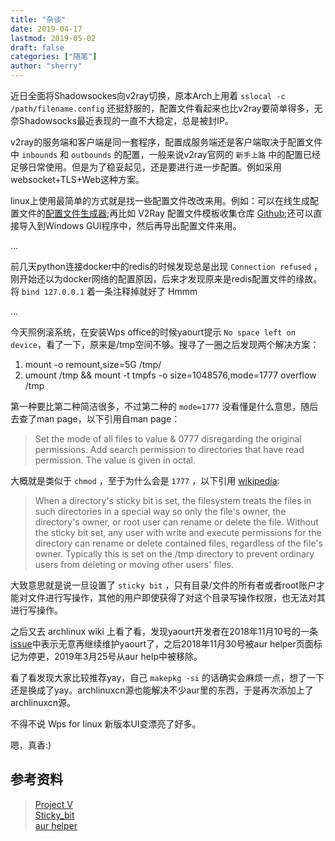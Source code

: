 ```yaml
---
title: "杂谈"
date: 2019-04-17
lastmod: 2019-05-02
draft: false
categories: ["随笔"]
author: "sherry"
---
```

近日全面将Shadowsockes向v2ray切换，原本Arch上用着 `sslocal -c /path/filename.config` 还挺舒服的，配置文件看起来也比v2ray要简单得多，无奈Shadowsocks最近表现的一直不大稳定，总是被封IP。

v2ray的服务端和客户端是同一套程序，配置成服务端还是客户端取决于配置文件中 `inbounds` 和 `outbounds` 的配置，一般来说v2ray官网的 `新手上路` 中的配置已经足够日常使用。但是为了稳妥起见，还是要进行进一步配置。例如采用websocket+TLS+Web这种方案。

<!--more-->

linux上使用最简单的方式就是找一些配置文件改改来用。例如：可以在线生成配置文件的[配置文件生成器](https://www.veekxt.com/utils/v2ray_gen);再比如 V2Ray 配置文件模板收集仓库 [Github](https://github.com/KiriKira/vTemplate);还可以直接导入到Windows GUI程序中，然后再导出配置文件来用。

...

前几天python连接docker中的redis的时候发现总是出现 `Connection refused` ，刚开始还以为docker网络的配置原因，后来才发现原来是redis配置文件的缘故。将 `bind 127.0.0.1` 着一条注释掉就好了 Hmmm

...

今天照例滚系统，在安装Wps office的时候yaourt提示 `No space left on device`，看了一下，原来是/tmp空间不够。搜寻了一圈之后发现两个解决方案：

1. mount -o remount,size=5G /tmp/
2. umount /tmp && mount -t tmpfs -o size=1048576,mode=1777 overflow /tmp

第一种要比第二种简洁很多，不过第二种的 `mode=1777` 没看懂是什么意思，随后去查了man page，以下引用自man page：

> Set the mode of all files to value & 0777 disregarding the original permissions. Add  search  permission to directories that have read permission. The value is given in octal.

大概就是类似于 `chmod` ，至于为什么会是 `1777` ，以下引用 [wikipedia](https://en.wikipedia.org/wiki/Sticky_bit):

> When a directory's sticky bit is set, the filesystem treats the files in such directories in a special way so only the file's owner, the directory's owner, or root user can rename or delete the file. Without the sticky bit set, any user with write and execute permissions for the directory can rename or delete contained files, regardless of the file's owner. Typically this is set on the /tmp directory to prevent ordinary users from deleting or moving other users' files. 

大致意思就是说一旦设置了 `sticky bit` ，只有目录/文件的所有者或者root账户才能对文件进行写操作，其他的用户即使获得了对这个目录写操作权限，也无法对其进行写操作。

之后又去 archlinux wiki 上看了看，发现yaourt开发者在2018年11月10号的一条[issue](https://github.com/archlinuxfr/yaourt/issues/382#issuecomment-437461631)中表示无意再继续维护yaourt了，之后2018年11月30号被aur helper页面标记为停更，2019年3月25号从aur help中被移除。

看了看发现大家比较推荐yay，自己 `makepkg -si` 的话确实会麻烦一点，想了一下还是换成了yay。archlinuxcn源也能解决不少aur里的东西，于是再次添加上了archlinuxcn源。

不得不说 Wps for linux 新版本UI变漂亮了好多。

嗯，真香:)

## 参考资料

> [Project V](https://www.v2ray.com/)  
> [Sticky_bit](https://en.wikipedia.org/wiki/Sticky_bit)  
> [aur helper](https://wiki.archlinux.org/index.php/AUR_helpers)